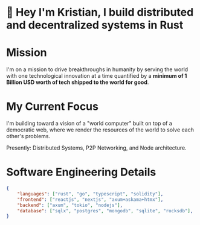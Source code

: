 # 👴 Hey I'm Kristian, I build distributed and decentralized systems in Rust

# Mission
I'm on a mission to drive breakthroughs in humanity by serving the world with one technological innovation at a time quantified by a **minimum of 1 Billion USD worth of tech shipped to the world for good**.

# My Current Focus
I'm building toward a vision of a "world computer" built on top of a democratic web, where we render the resources of the world to solve each other's problems. 

Presently: Distributed Systems, P2P Networking, and Node architecture.

# Software Engineering Details
```json
{
    "languages": ["rust", "go", "typescript", "solidity"],
    "frontend": ["reactjs", "nextjs", "axum+askama+htmx"],
    "backend": ["axum", "tokio", "nodejs"],
    "database": ["sqlx", "postgres", "mongodb", "sqlite", "rocksdb"],
}
```
